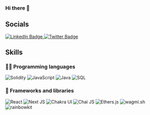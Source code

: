 ### Hi there 👋

## Socials
<div id="badges">
  <a href="https://www.linkedin.com/in/yannick-chi/">
    <img src="https://img.shields.io/badge/LinkedIn-blue?style=flat&logo=linkedin&logoColor=white" alt="LinkedIn Badge"/>
  </a>
  <a href="https://twitter.com/0xyanc">
    <img src="https://img.shields.io/badge/Twitter-1DA1F2?style=flat&logo=twitter&logoColor=white" alt="Twitter Badge"/>
  </a>
</div>

## Skills
### 👨‍💻 Programming languages
<p>
  <img alt="Solidity" src="https://img.shields.io/badge/Solidity-e6e6e6?style=flat&logo=solidity&logoColor=black"/>
  <img alt="JavaScript" src="https://img.shields.io/badge/JavaScript%20-%23F7DF1E.svg?logo=javascript&logoColor=black">
  <img alt="Java" src="https://img.shields.io/badge/java-%23ED8B00.svg?&style=flat&logo=java&logoColor=white%22">
  <img alt="SQL" src="https://img.shields.io/badge/SQL%20-%23025E8C.svg?logo=amazon-dynamodb&logoColor=white">
</p>
<!-- <img alt="Java" src="https://img.shields.io/badge/java-%23ED8B00.svg?&style=for-the-badge&logo=java&logoColor=white"/> <img alt="JavaScript" src="https://img.shields.io/badge/javascript%20-%23323330.svg?&style=for-the-badge&logo=javascript&logoColor=%23F7DF1E"/> <img alt="Solidity" src="https://img.shields.io/badge/solidity%20-%231b1b1b.svg?&style=for-the-badge&logo=Solidity&logoColor=636363"/> <img alt="React" src="https://img.shields.io/badge/react%20-%2320232a.svg?&style=for-the-badge&logo=react&logoColor=%2361DAFB"/> -->

### 🧩 Frameworks and libraries
<p>
  <img alt="React" src="https://img.shields.io/badge/React%20-%2320232a.svg?logo=react&logoColor=%2361DAFB">
  <img alt="Next JS" src="https://img.shields.io/badge/nextjs-%23000000.svg?style=flat&logo=next.js&logoColor=white"/>
  <img alt="Chakra UI" src="https://img.shields.io/badge/chakra-%2320232a?style=flat&logo=chakra-ui"/>
  <img alt="Chai JS" src="https://img.shields.io/badge/chai-white?style=flat&logo=chai&logoColor=red"/>
  <img alt="Ethers.js" src="https://img.shields.io/badge/ethers.js-blue?style=flat&logo=ethers.js"/>
  <img alt="wagmi.sh" src="https://img.shields.io/badge/wagmi.sh-black?style=flat&logo=wagmi.sh"/>
  <img alt="rainbowkit" src="https://img.shields.io/badge/rainbowkit-blue?style=flat&logo=rainbowkit.sh"/>
</p>
<!--
**0xyanc/0xyanc** is a ✨ _special_ ✨ repository because its `README.md` (this file) appears on your GitHub profile.

Here are some ideas to get you started:

- 🔭 I’m currently working on ...
- 🌱 I’m currently learning ...
- 👯 I’m looking to collaborate on ...
- 🤔 I’m looking for help with ...
- 💬 Ask me about ...
- 📫 How to reach me: ...
- 😄 Pronouns: ...
- ⚡ Fun fact: ...
-->
